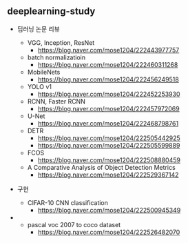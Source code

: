 deeplearning-study
-------------------------

- 딥러닝 논문 리뷰

  - VGG, Inception, ResNet
    * <https://blog.naver.com/mose1204/222443977757>
  * batch normalizatioin  
    * <https://blog.naver.com/mose1204/222460311268>
  - MobileNets  
    + <https://blog.naver.com/mose1204/222456249518>
  - YOLO v1
    + <https://blog.naver.com/mose1204/222452253930>
  - RCNN, Faster RCNN  
    + <https://blog.naver.com/mose1204/222457972069>
  - U-Net  
    + <https://blog.naver.com/mose1204/222468798761>
  - DETR  
    + <https://blog.naver.com/mose1204/222505442925>  
    + <https://blog.naver.com/mose1204/222505599889>
  - FCOS  
    + <https://blog.naver.com/mose1204/222508880459>
  - A Comparative Analysis of Object Detection Metrics
    + <https://blog.naver.com/mose1204/222529367142>




- 구현
  - CIFAR-10 CNN classification  
    + <https://blog.naver.com/mose1204/222500945349>



- 
  - pascal voc 2007 to coco dataset  
    + <https://blog.naver.com/mose1204/222526482070>

